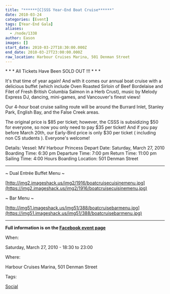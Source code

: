 ```yaml
---
title: "******[C]SSS Year-End Boat Cruise******"
date: 2010-03-24
categories: [Event]
tags: [Year-End Gala]
aliases:
  - /node/1338
author: Eason
images: []
start_date: 2010-03-27T18:30:00.000Z
end_date: 2010-03-27T23:00:00.000Z
raw_location: Harbour Cruises Marina, 501 Denman Street
---
```


\* \* \* All Tickets Have Been SOLD OUT !!! \* \* \*

It's that time of year again! And with it comes our annual boat cruise with a delicious buffet (which include Oven Roasted Sirloin of Beef Bordelaise and Filet of Fresh British Columbia Salmon in a Herb Crust), music by Melody Express DJ, dancing, mini-games, and Vancouver's finest views!

Our 4-hour boat cruise sailing route will be around the Burrard Inlet, Stanley Park, English Bay, and the False Creek areas.

The original price is $85 per ticket; however, the CSSS is subsidizing $50 for everyone, so now you only need to pay $35 per ticket! And if you pay before March 20th, our Early-Bird price is only $30 per ticket ( including non CS students ). Everyone's welcome!

Details:
Vessel: MV Harbour Princess
Depart Date: Saturday, March 27, 2010
Boarding Time: 6:30 pm
Departure Time: 7:00 pm
Return Time: 11:00 pm
Sailing Time: 4:00 Hours
Boarding Location: 501 Denman Street

___
~ Dual Entrée Buffet Menu ~

[http://img2.imageshack.us/img2/1916/boatcruisecuisinemenu.jpg](https://img2.imageshack.us/img2/1916/boatcruisecuisinemenu.jpg)

~ Bar Menu ~

[http://img51.imageshack.us/img51/388/boatcruisebarmenu.jpg](https://img51.imageshack.us/img51/388/boatcruisebarmenu.jpg)

___

**Full information is on the [Facebook event page](https://www.facebook.com/event.php?eid=347041599005)**

When: 

Saturday, March 27, 2010 - 18:30 to 23:00

Where: 

Harbour Cruises Marina, 501 Denman Street

Tags: 

[Social](/social)
